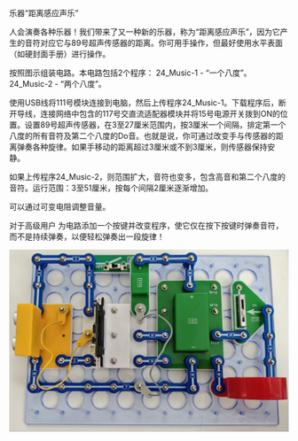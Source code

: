 乐器“距离感应声乐”

人会演奏各种乐器！我们带来了又一种新的乐器，称为“距离感应声乐”，因为它产生的音符对应它与89号超声传感器的距离。你可用手操作，但最好使用水平表面（如硬封面手册）进行操作。

按照图示组装电路。本电路包括2个程序：
24_Music-1 - “一个八度”。
24_Music-2 - “两个八度”。

使用USB线将111号模块连接到电脑，然后上传程序24_Music-1。下载程序后，断开导线，连接网络中包含的117号交直流适配器模块并将15号电源开关拨到ON的位置。设置89号超声传感器，在3至27厘米范围内，按3厘米一个间隔，排定第一个八度的所有音符及第二个八度的Do音。也就是说，你可通过改变手与传感器的距离弹奏各种旋律。如果手移动的距离超过3厘米或不到3厘米，则传感器保持安静。

如果上传程序24_Music-2，则范围扩大，音符也变多，包含高音和第二个八度的音符。运行范围：3至51厘米，按每个间隔2厘米逐渐增加。

可以通过可变电阻调整音量。

对于高级用户
为电路添加一个按键并改变程序，使它仅在按下按键时弹奏音符，而不是持续弹奏，以便轻松弹奏出一段旋律！

![](117p1.jpg)